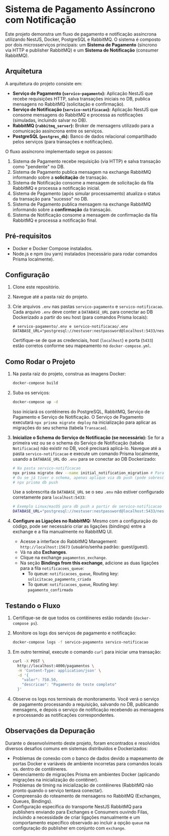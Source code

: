 # Sistema de Pagamento Assíncrono com Notificação

Este projeto demonstra um fluxo de pagamento e notificação assíncrona utilizando NestJS, Docker, PostgreSQL e RabbitMQ. O sistema é composto por dois microsserviços principais: um **Sistema de Pagamento** (síncrono via HTTP e publisher RabbitMQ) e um **Sistema de Notificação** (consumer RabbitMQ).

## Arquitetura

A arquitetura do projeto consiste em:

- **Serviço de Pagamento (`servico-pagamento`):** Aplicação NestJS que recebe requisições HTTP, salva transações iniciais no DB, publica mensagens no RabbitMQ (solicitação e confirmação).
- **Serviço de Notificação (`servico-notificacao`):** Aplicação NestJS que consome mensagens do RabbitMQ e processa as notificações (simuladas, incluindo salvar no DB).
- **RabbitMQ (`rabbitmq_server`):** Broker de mensagens utilizado para a comunicação assíncrona entre os serviços.
- **PostgreSQL (`postgres_db`):** Banco de dados relacional compartilhado pelos serviços (para transações e notificações).

O fluxo assíncrono implementado segue os passos:

1.  Sistema de Pagamento recebe requisição (via HTTP) e salva transação como "pendente" no DB.
2.  Sistema de Pagamento publica mensagem na exchange RabbitMQ informando sobre a **solicitação** de transação.
3.  Sistema de Notificação consome a mensagem de solicitação da fila RabbitMQ e processa a notificação inicial.
4.  Sistema de Pagamento (após simular processamento) atualiza o status da transação para "sucesso" no DB.
5.  Sistema de Pagamento publica mensagem na exchange RabbitMQ informando sobre a **confirmação** da transação.
6.  Sistema de Notificação consome a mensagem de confirmação da fila RabbitMQ e processa a notificação final.

## Pré-requisitos

- Docker e Docker Compose instalados.
- Node.js e npm (ou yarn) instalados (necessário para rodar comandos Prisma localmente).

## Configuração

1.  Clone este repositório.
2.  Navegue até a pasta raiz do projeto.
3.  Crie arquivos `.env` nas pastas `servico-pagamento` e `servico-notificacao`. Cada arquivo `.env` deve conter a `DATABASE_URL` para conectar ao DB Dockerizado a partir do seu host (para comandos Prisma locais):

    ```env
    # servico-pagamento/.env e servico-notificacao/.env
    DATABASE_URL="postgresql://nestuser:nestpassword@localhost:5433/nest_payment_db"
    ```
    Certifique-se de que as credenciais, host (`localhost`) e porta (`5433`) estão corretos conforme seu mapeamento no `docker-compose.yml`.

## Como Rodar o Projeto

1.  Na pasta raiz do projeto, construa as imagens Docker:

    ```bash
    docker-compose build
    ```

2.  Suba os serviços:

    ```bash
    docker-compose up -d
    ```

    Isso iniciará os contêineres do PostgreSQL, RabbitMQ, Serviço de Pagamento e Serviço de Notificação. O Serviço de Pagamento executará `npx prisma migrate deploy` na inicialização para aplicar as migrações do seu schema (tabela `Transacao`).

3.  **Inicialize o Schema do Serviço de Notificação (se necessário):**
    Se for a primeira vez ou se o schema do Serviço de Notificação (tabela `Notificacao`) não existir no DB, você precisará aplicá-lo. Navegue até a pasta `servico-notificacao` e execute um comando Prisma localmente, usando a `DATABASE_URL` do `.env` para se conectar ao DB Dockerizado:

    ```bash
    # Na pasta servico-notificacao
    npx prisma migrate dev --name initial_notification_migration # Para criar a migração
    # Ou se já tiver o schema, apenas aplique via db push (pode sobrescrever migrações existentes)
    # npx prisma db push
    ```
    Use a sobrescrita da `DATABASE_URL` se o seu `.env` não estiver configurado corretamente para `localhost:5433`:
    ```bash
    # Exemplo Linux/macOS para db push a partir de servico-notificacao
    DATABASE_URL="postgresql://nestuser:nestpassword@localhost:5433/nest_payment_db" npx prisma db push
    ```

4.  **Configure as Ligações no RabbitMQ:**
    Mesmo com a configuração do código, pode ser necessário criar as ligações (bindings) entre a exchange e a fila manualmente no RabbitMQ UI.

    - Acesse a interface do RabbitMQ Management: `http://localhost:15673` (usuário/senha padrão: guest/guest).
    - Vá na aba **Exchanges**.
    - Clique na exchange `pagamentos_exchange`.
    - Na seção **Bindings from this exchange**, adicione as duas ligações para a fila `notificacoes_queue`:
        - To queue: `notificacoes_queue`, Routing key: `solicitacao_pagamento_criada`
        - To queue: `notificacoes_queue`, Routing key: `pagamento_confirmado`

## Testando o Fluxo

1.  Certifique-se de que todos os contêineres estão rodando (`docker-compose ps`).
2.  Monitore os logs dos serviços de pagamento e notificação:

    ```bash
    docker-compose logs -f servico-pagamento servico-notificacao
    ```

3.  Em outro terminal, execute o comando `curl` para iniciar uma transação:

    ```bash
    curl -X POST \
      http://localhost:4000/pagamentos \
      -H 'Content-Type: application/json' \
      -d '{
        "valor": 750.50,
        "descricao": "Pagamento de teste completo"
      }'
    ```

4.  Observe os logs nos terminais de monitoramento. Você verá o serviço de pagamento processando a requisição, salvando no DB, publicando mensagens, e depois o serviço de notificação recebendo as mensagens e processando as notificações correspondentes.

## Observações da Depuração

Durante o desenvolvimento deste projeto, foram encontrados e resolvidos diversos desafios comuns em sistemas distribuídos e Dockerizados:

- Problemas de conexão com o banco de dados devido a mapeamento de portas Docker e variáveis de ambiente incorretas para comandos locais vs. dentro de contêineres.
- Gerenciamento de migrações Prisma em ambientes Docker (aplicando migrações na inicialização do contêiner).
- Problemas de timing na inicialização de contêineres (RabbitMQ não pronto quando o serviço tentava conectar).
- Compreensão do roteamento de mensagens no RabbitMQ (Exchanges, Queues, Bindings).
- Configuração específica do transporte NestJS RabbitMQ para publishers enviando para Exchanges e Consumers ouvindo Filas, incluindo a necessidade de criar ligações manualmente e um comportamento específico observado ao incluir a opção `queue` na configuração do publisher em conjunto com `exchange`.
